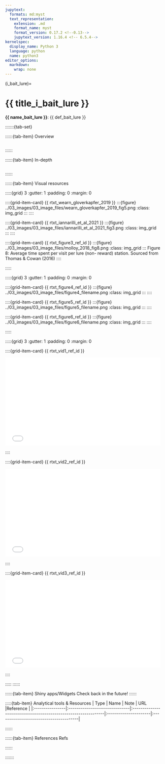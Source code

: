 ```yaml
---
jupytext:
  formats: md:myst
  text_representation:
    extension: .md
    format_name: myst
    format_version: 0.17.2 <!--0.13-->
    jupytext_version: 1.16.4 <!-- 6.5.4-->
kernelspec:
  display_name: Python 3
  language: python
  name: python3
editor_options:
  markdown:
    wrap: none
---
```

(i_bait_lure)=
# {{ title_i_bait_lure }}

<!--
:::{hint}
{{ baitlure_bait_tu }} is a food item (or other substance) that is placed to attract animals via the sense of taste and olfactory cues ({{ schlexer_2008 }}). {{ baitlure_lure_tu }} is any substance that draws animals closer; [lures](#baitlure_lure) include [scent (olfactory) lure](#baitlure_scent_lure), {{ baitlure_visual_lure_tl }} and {{ baitlure_audible_lure_tl }} ({{ schlexer_2008 }}).
:::
-->

**{{ name_bait_lure }}**: {{ def_bait_lure }}

:::::::{tab-set}

::::::{tab-item} Overview
```{include} include/00_coming_soon.md
```
::::::

::::::{tab-item} In-depth
```{include} include/00_coming_soon.md
```
::::::

::::::{tab-item} Visual resources

:::::{grid} 3
:gutter: 1
:padding: 0
:margin: 0

::::{grid-item-card} {{ rtxt_wearn_gloverkapfer_2019 }}
:::{figure} ../03_images/03_image_files/wearn_gloverkapfer_2019_fig5.png
:class: img_grid
:::
::::

::::{grid-item-card} {{ rtxt_iannarilli_et_al_2021 }}
:::{figure} ../03_images/03_image_files/iannarilli_et_al_2021_fig3.png
:class: img_grid
:::
::::

::::{grid-item-card} {{ rtxt_figure3_ref_id }}
:::{figure} ../03_images/03_image_files/molloy_2018_fig8.png
:class: img_grid
:::
Figure 8: Average time spent per visit per lure (non- reward) station. Sourced from Thomas & Cowan (2016)
::::

:::::

:::::{grid} 3
:gutter: 1
:padding: 0
:margin: 0

::::{grid-item-card} {{ rtxt_figure4_ref_id }}
:::{figure} ../03_images/03_image_files/figure4_filename.png
:class: img_grid
:::
::::

::::{grid-item-card} {{ rtxt_figure5_ref_id }}
:::{figure} ../03_images/03_image_files/figure5_filename.png
:class: img_grid
:::
::::

::::{grid-item-card} {{ rtxt_figure6_ref_id }}
:::{figure} ../03_images/03_image_files/figure6_filename.png
:class: img_grid
:::
::::

:::::

:::::{grid} 3
:gutter: 1
:padding: 0
:margin: 0

::::{grid-item-card} {{ rtxt_vid1_ref_id }}
<div><div style="position:relative;padding-top:56.25%;"><iframe src="vid1_url" loading="lazy" frameborder="0" allowfullscreen style="position:absolute;top:0;left:0;width:100%;height:100%;"></iframe></div></div>

::::

::::{grid-item-card} {{ rtxt_vid2_ref_id }}
<div><div style="position:relative;padding-top:56.25%;"><iframe src="vid2_url" loading="lazy" frameborder="0" allowfullscreen style="position:absolute;top:0;left:0;width:100%;height:100%;"></iframe></div></div>

::::

::::{grid-item-card} {{ rtxt_vid3_ref_id }}
<div><div style="position:relative;padding-top:56.25%;"><iframe src="vid3_url" loading="lazy" frameborder="0" allowfullscreen style="position:absolute;top:0;left:0;width:100%;height:100%;"></iframe></div></div>

::::

:::::
::::::

::::::{tab-item} Shiny apps/Widgets
Check back in the future!
::::::

:::::{tab-item} Analytical tools & Resources
| Type | Name | Note | URL |Reference |
|:----------------|:-------------------------------|:----------------------------------------------------------------|:----------------------|:----------------------------------------|
<!-- END_RESOURCE_TABLE -->
::::::

::::::{tab-item} References
Refs

::::::

:::::::
